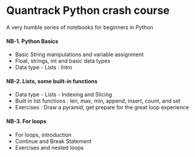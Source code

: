 # Quantrack Python crash course
A very humble series of notebooks for beginners in Python

#### NB-1. Python Basics

* Basic String manipulations and variable assignment 
* Float, strings, int and basic data types
* Data type - Lists : Intro 

#### NB-2. Lists, some built-in functions

* Data type - Lists - Indexing and Slicing
* Built in list functions : len, max, min, append, insert, count, and set
* Exercises : Draw a pyramid, get prepare for the great loop experience

#### NB-3. For loops

* For loops, introduction
* Continue and Break Statement
* Exercises and nested loops
